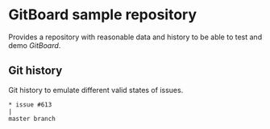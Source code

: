 # GitBoard sample repository

Provides a repository with reasonable data and history to be able to test and demo *GitBoard*.

## Git history

Git history to emulate different valid states of issues.

```
* issue #613
|
master branch
```
